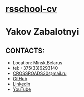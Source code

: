 # [ rsschool-cv ](https://github.com/Crossroads30/rsschool-cv/edit/gh-pages/cv.md) 
# **Yakov Zabalotnyi**
## CONTACTS:
* Location: Minsk,Belarus
* tel: +375(33)6293140 
* CROSSROADS30@mail.ru
* [ GitHub ](https://github.com/Crossroads30)
* [ Linkedin ](https://www.linkedin.com/in/yakov-zabolotnyi-73b8ab89/)
* [YouTube](https://www.youtube.com/channel/UCBjuiMfioFWVUVOlbkkB8rQ)
